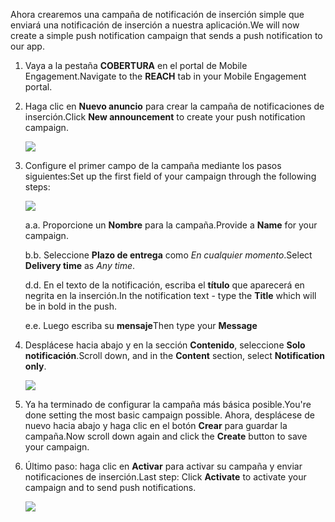 <span data-ttu-id="9b0bc-101">Ahora crearemos una campaña de notificación de inserción simple que enviará una notificación de inserción a nuestra aplicación.</span><span class="sxs-lookup"><span data-stu-id="9b0bc-101">We will now create a simple push notification campaign that sends a push notification to our app.</span></span>

1. <span data-ttu-id="9b0bc-102">Vaya a la pestaña **COBERTURA** en el portal de Mobile Engagement.</span><span class="sxs-lookup"><span data-stu-id="9b0bc-102">Navigate to the **REACH** tab in your Mobile Engagement portal.</span></span>
2. <span data-ttu-id="9b0bc-103">Haga clic en **Nuevo anuncio** para crear la campaña de notificaciones de inserción.</span><span class="sxs-lookup"><span data-stu-id="9b0bc-103">Click **New announcement** to create your push notification campaign.</span></span>
   
    ![](./media/mobile-engagement-windows-push-campaign/new-announcement.png)
3. <span data-ttu-id="9b0bc-104">Configure el primer campo de la campaña mediante los pasos siguientes:</span><span class="sxs-lookup"><span data-stu-id="9b0bc-104">Set up the first field of your campaign through the following steps:</span></span>
   
    ![](./media/mobile-engagement-windows-push-campaign/campaign-first-params.png)
   
    <span data-ttu-id="9b0bc-105">a.</span><span class="sxs-lookup"><span data-stu-id="9b0bc-105">a.</span></span> <span data-ttu-id="9b0bc-106">Proporcione un **Nombre** para la campaña.</span><span class="sxs-lookup"><span data-stu-id="9b0bc-106">Provide a **Name** for your campaign.</span></span>
   
    <span data-ttu-id="9b0bc-107">b.</span><span class="sxs-lookup"><span data-stu-id="9b0bc-107">b.</span></span> <span data-ttu-id="9b0bc-108">Seleccione **Plazo de entrega** como *En cualquier momento*.</span><span class="sxs-lookup"><span data-stu-id="9b0bc-108">Select **Delivery time** as *Any time*.</span></span>
   
    <span data-ttu-id="9b0bc-109">d.</span><span class="sxs-lookup"><span data-stu-id="9b0bc-109">d.</span></span> <span data-ttu-id="9b0bc-110">En el texto de la notificación, escriba el **título** que aparecerá en negrita en la inserción.</span><span class="sxs-lookup"><span data-stu-id="9b0bc-110">In the notification text - type the **Title** which will be in bold in the push.</span></span>
   
    <span data-ttu-id="9b0bc-111">e.</span><span class="sxs-lookup"><span data-stu-id="9b0bc-111">e.</span></span> <span data-ttu-id="9b0bc-112">Luego escriba su **mensaje**</span><span class="sxs-lookup"><span data-stu-id="9b0bc-112">Then type your **Message**</span></span>
4. <span data-ttu-id="9b0bc-113">Desplácese hacia abajo y en la sección **Contenido**, seleccione **Solo notificación**.</span><span class="sxs-lookup"><span data-stu-id="9b0bc-113">Scroll down, and in the **Content** section, select **Notification only**.</span></span>
   
    ![](./media/mobile-engagement-windows-push-campaign/campaign-content.png)
5. <span data-ttu-id="9b0bc-114">Ya ha terminado de configurar la campaña más básica posible.</span><span class="sxs-lookup"><span data-stu-id="9b0bc-114">You're done setting the most basic campaign possible.</span></span> <span data-ttu-id="9b0bc-115">Ahora, desplácese de nuevo hacia abajo y haga clic en el botón **Crear** para guardar la campaña.</span><span class="sxs-lookup"><span data-stu-id="9b0bc-115">Now scroll down again and click the **Create** button to save your campaign.</span></span>
6. <span data-ttu-id="9b0bc-116">Último paso: haga clic en **Activar** para activar su campaña y enviar notificaciones de inserción.</span><span class="sxs-lookup"><span data-stu-id="9b0bc-116">Last step: Click **Activate** to activate your campaign and to send push notifications.</span></span>
   
    ![](./media/mobile-engagement-windows-push-campaign/campaign-activate.png)

